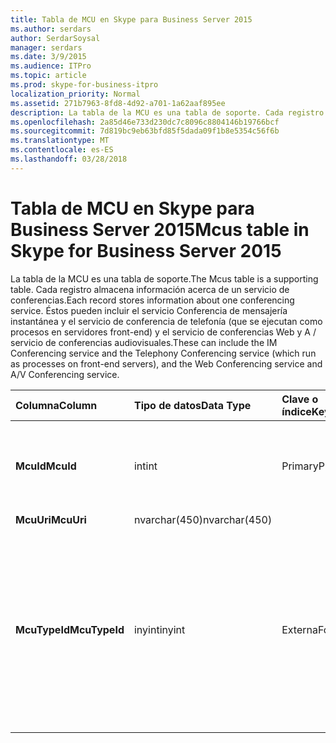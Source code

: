 ```yaml
---
title: Tabla de MCU en Skype para Business Server 2015
ms.author: serdars
author: SerdarSoysal
manager: serdars
ms.date: 3/9/2015
ms.audience: ITPro
ms.topic: article
ms.prod: skype-for-business-itpro
localization_priority: Normal
ms.assetid: 271b7963-8fd8-4d92-a701-1a62aaf895ee
description: La tabla de la MCU es una tabla de soporte. Cada registro almacena información acerca de un servicio de conferencias. Éstos pueden incluir el servicio Conferencia de mensajería instantánea y el servicio de conferencia de telefonía (que se ejecutan como procesos en servidores front-end) y el servicio de conferencias Web y A / servicio de conferencias audiovisuales.
ms.openlocfilehash: 2a85d46e733d230dc7c8096c8804146b19766bcf
ms.sourcegitcommit: 7d819bc9eb63bfd85f5dada09f1b8e5354c56f6b
ms.translationtype: MT
ms.contentlocale: es-ES
ms.lasthandoff: 03/28/2018
---
```

# <a name="mcus-table-in-skype-for-business-server-2015"></a><span data-ttu-id="5fa2b-105">Tabla de MCU en Skype para Business Server 2015</span><span class="sxs-lookup"><span data-stu-id="5fa2b-105">Mcus table in Skype for Business Server 2015</span></span>
 
<span data-ttu-id="5fa2b-106">La tabla de la MCU es una tabla de soporte.</span><span class="sxs-lookup"><span data-stu-id="5fa2b-106">The Mcus table is a supporting table.</span></span> <span data-ttu-id="5fa2b-107">Cada registro almacena información acerca de un servicio de conferencias.</span><span class="sxs-lookup"><span data-stu-id="5fa2b-107">Each record stores information about one conferencing service.</span></span> <span data-ttu-id="5fa2b-108">Éstos pueden incluir el servicio Conferencia de mensajería instantánea y el servicio de conferencia de telefonía (que se ejecutan como procesos en servidores front-end) y el servicio de conferencias Web y A / servicio de conferencias audiovisuales.</span><span class="sxs-lookup"><span data-stu-id="5fa2b-108">These can include the IM Conferencing service and the Telephony Conferencing service (which run as processes on front-end servers), and the Web Conferencing service and A/V Conferencing service.</span></span> 
  
|<span data-ttu-id="5fa2b-109">**Columna**</span><span class="sxs-lookup"><span data-stu-id="5fa2b-109">**Column**</span></span>|<span data-ttu-id="5fa2b-110">**Tipo de datos**</span><span class="sxs-lookup"><span data-stu-id="5fa2b-110">**Data Type**</span></span>|<span data-ttu-id="5fa2b-111">**Clave o índice**</span><span class="sxs-lookup"><span data-stu-id="5fa2b-111">**Key/Index**</span></span>|<span data-ttu-id="5fa2b-112">**Detalles**</span><span class="sxs-lookup"><span data-stu-id="5fa2b-112">**Details**</span></span>|
|:-----|:-----|:-----|:-----|
|<span data-ttu-id="5fa2b-113">**McuId**</span><span class="sxs-lookup"><span data-stu-id="5fa2b-113">**McuId**</span></span> <br/> |<span data-ttu-id="5fa2b-114">int</span><span class="sxs-lookup"><span data-stu-id="5fa2b-114">int</span></span>  <br/> |<span data-ttu-id="5fa2b-115">Primary</span><span class="sxs-lookup"><span data-stu-id="5fa2b-115">Primary</span></span>  <br/> |<span data-ttu-id="5fa2b-116">Número único que identifica este servidor de conferencia.</span><span class="sxs-lookup"><span data-stu-id="5fa2b-116">Unique number identifying this conferencing server.</span></span>  <br/> |
|<span data-ttu-id="5fa2b-117">**McuUri**</span><span class="sxs-lookup"><span data-stu-id="5fa2b-117">**McuUri**</span></span> <br/> |<span data-ttu-id="5fa2b-118">nvarchar(450)</span><span class="sxs-lookup"><span data-stu-id="5fa2b-118">nvarchar(450)</span></span>  <br/> | <br/> | <br/> |
|<span data-ttu-id="5fa2b-119">**McuTypeId**</span><span class="sxs-lookup"><span data-stu-id="5fa2b-119">**McuTypeId**</span></span> <br/> |<span data-ttu-id="5fa2b-120">inyint</span><span class="sxs-lookup"><span data-stu-id="5fa2b-120">inyint</span></span>  <br/> | <span data-ttu-id="5fa2b-121">Externa</span><span class="sxs-lookup"><span data-stu-id="5fa2b-121">Foreign</span></span> <br/> |<span data-ttu-id="5fa2b-122">Tipo de servidor de conferencias, como conf:chat (para IMs) o conf:audio-vídeo.</span><span class="sxs-lookup"><span data-stu-id="5fa2b-122">Conferencing server type, such as conf:chat (for IMs) or conf:audio-video.</span></span> <span data-ttu-id="5fa2b-123">Consulte la [tabla de UriTypes](uritypes.md) para obtener más información.</span><span class="sxs-lookup"><span data-stu-id="5fa2b-123">See the [UriTypes table](uritypes.md) for more information.</span></span> <br/> |
   

